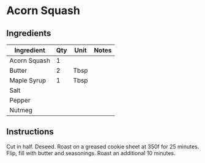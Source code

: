 # Acorn Squash

## Ingredients

| Ingredient          | Qty    | Unit | Notes                                                                                 |
|---------------------|--------|------|---------------------------------------------------------------------------------------|
| Acorn Squash        | 1      |      |                                                                                       |
| Butter              | 2      | Tbsp |                                                                                       |
| Maple Syrup         | 1      | Tbsp |                                                                                       |
| Salt                |        |      |                                                                                       |
| Pepper              |        |      |                                                                                       |
| Nutmeg              |        |      |                                                                                       |

## Instructions

Cut in half. Deseed. Roast on a greased cookie sheet at 350f for 25 minutes. Flip, fill with butter and seasonings. Roast an additional 10 minutes.